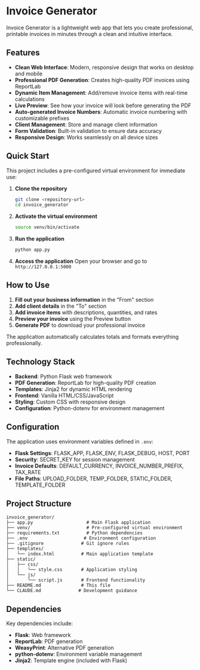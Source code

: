 # Invoice Generator

Invoice Generator is a lightweight web app that lets you create professional, printable invoices in minutes through a clean and intuitive interface.

## Features

- **Clean Web Interface**: Modern, responsive design that works on desktop and mobile
- **Professional PDF Generation**: Creates high-quality PDF invoices using ReportLab
- **Dynamic Item Management**: Add/remove invoice items with real-time calculations
- **Live Preview**: See how your invoice will look before generating the PDF
- **Auto-generated Invoice Numbers**: Automatic invoice numbering with customizable prefixes
- **Client Management**: Store and manage client information
- **Form Validation**: Built-in validation to ensure data accuracy
- **Responsive Design**: Works seamlessly on all device sizes

## Quick Start

This project includes a pre-configured virtual environment for immediate use:

1. **Clone the repository**
   ```bash
   git clone <repository-url>
   cd invoice_generator
   ```

2. **Activate the virtual environment**
   ```bash
   source venv/bin/activate
   ```

3. **Run the application**
   ```bash
   python app.py
   ```

4. **Access the application**
   Open your browser and go to `http://127.0.0.1:5000`

## How to Use

1. **Fill out your business information** in the "From" section
2. **Add client details** in the "To" section
3. **Add invoice items** with descriptions, quantities, and rates
4. **Preview your invoice** using the Preview button
5. **Generate PDF** to download your professional invoice

The application automatically calculates totals and formats everything professionally.

## Technology Stack

- **Backend**: Python Flask web framework
- **PDF Generation**: ReportLab for high-quality PDF creation
- **Templates**: Jinja2 for dynamic HTML rendering
- **Frontend**: Vanilla HTML/CSS/JavaScript
- **Styling**: Custom CSS with responsive design
- **Configuration**: Python-dotenv for environment management

## Configuration

The application uses environment variables defined in `.env`:
- **Flask Settings**: FLASK_APP, FLASK_ENV, FLASK_DEBUG, HOST, PORT
- **Security**: SECRET_KEY for session management
- **Invoice Defaults**: DEFAULT_CURRENCY, INVOICE_NUMBER_PREFIX, TAX_RATE
- **File Paths**: UPLOAD_FOLDER, TEMP_FOLDER, STATIC_FOLDER, TEMPLATE_FOLDER

## Project Structure

```
invoice_generator/
├── app.py                    # Main Flask application
├── venv/                     # Pre-configured virtual environment
├── requirements.txt          # Python dependencies
├── .env                     # Environment configuration
├── .gitignore              # Git ignore rules
├── templates/
│   └── index.html          # Main application template
├── static/
│   ├── css/
│   │   └── style.css       # Application styling
│   └── js/
│       └── script.js       # Frontend functionality
├── README.md               # This file
└── CLAUDE.md              # Development guidance
```

## Dependencies

Key dependencies include:
- **Flask**: Web framework
- **ReportLab**: PDF generation
- **WeasyPrint**: Alternative PDF generation
- **python-dotenv**: Environment variable management
- **Jinja2**: Template engine (included with Flask)
